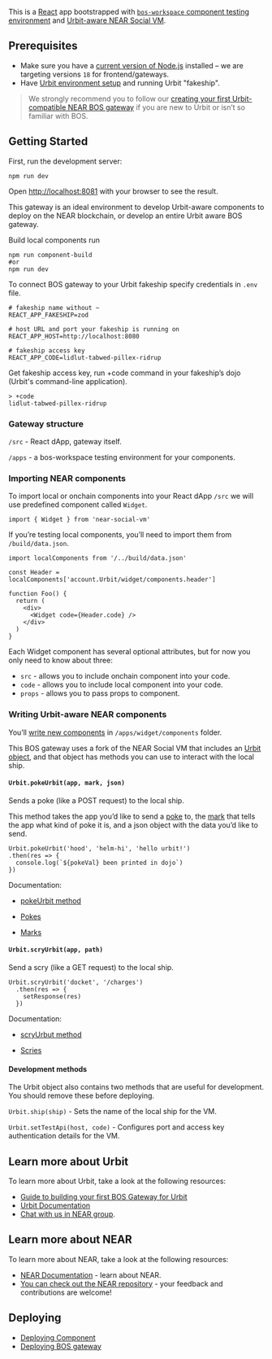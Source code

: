 This is a [React](https://reactjs.org/) app bootstrapped with [`bos-workspace` component testing environment](https://github.com/urbit/bos-workspace) and [Urbit-aware NEAR Social VM](https://github.com/urbit/NearSocialVM).

## Prerequisites

- Make sure you have a [current version of Node.js](https://nodejs.org) installed – we are targeting versions `18` for frontend/gateways.
- Have [Urbit environment setup](https://docs.urbit.org/courses/environment#creating-a-fake-ship) and running Urbit "fakeship".

> We strongly recommend you to follow our [creating your first Urbit-compatible NEAR BOS gateway](https://docs.urbit.org/) if you are new to Urbit or isn’t so familiar with BOS.

## Getting Started

First, run the development server:

```
npm run dev
```

Open [http://localhost:8081](http://localhost:8081) with your browser to see the result.

This gateway is an ideal environment to develop Urbit-aware components to deploy on the NEAR blockchain, or develop an entire Urbit aware BOS gateway.

Build local components run

```
npm run component-build
#or
npm run dev
```

To connect BOS gateway to your Urbit fakeship
specify credentials in `.env` file.

```.env
# fakeship name without ~
REACT_APP_FAKESHIP=zod

# host URL and port your fakeship is running on
REACT_APP_HOST=http://localhost:8080

# fakeship access key
REACT_APP_CODE=lidlut-tabwed-pillex-ridrup
```

Get fakeship access key, run +code command in your fakeship’s dojo (Urbit's command-line application).

```
> +code
lidlut-tabwed-pillex-ridrup
```

### Gateway structure

`/src` - React dApp, gateway itself.

`/apps` - a bos-workspace testing environment for your components.

### Importing NEAR components

To import local or onchain components into your React dApp `/src` we will use predefined component called `Widget`.

```
import { Widget } from 'near-social-vm'
```

If you’re testing local components, you’ll need to import them from `/build/data.json`.

```
import localComponents from '/../build/data.json'

const Header = localComponents['account.Urbit/widget/components.header']

function Foo() {
  return (
    <div>
      <Widget code={Header.code} />
    </div>
  )
}
```

Each Widget component has several optional attributes, but for now you only need to know about three:

- `src` - allows you to include onchain component into your code.
- `code` - allows you to include local component into your code.
- `props` - allows you to pass props to component.

### Writing Urbit-aware NEAR components

You’ll [write new components]() in `/apps/widget/components` folder.

This BOS gateway uses a fork of the NEAR Social VM that includes an [Urbit object](https://docs.urbit.org), and that object has methods you can use to interact with the local ship.

#### `Urbit.pokeUrbit(app, mark, json)`

Sends a poke (like a POST request) to the local ship.

This method takes the app you’d like to send a [poke](https://docs.urbit.org/glossary/poke) to, the [mark](https://docs.urbit.org/glossary/mark) that tells the app what kind of poke it is, and a json object with the data you’d like to send.

```
Urbit.pokeUrbit('hood', 'helm-hi', 'hello urbit!')
.then(res => {
  console.log(`${pokeVal} been printed in dojo`)
})

```

Documentation:

- [pokeUrbit method](https://docs.urbit.org)

- [Pokes](https://docs.urbit.org/courses/app-school/6-pokes)

- [Marks](https://docs.urbit.org/system/kernel/clay/guides/marks)

#### `Urbit.scryUrbit(app, path)`

Send a scry (like a GET request) to the local ship.

```
Urbit.scryUrbit('docket', '/charges')
  .then(res => {
    setResponse(res)
  })
```

Documentation:

- [scryUrbut method](https://docs.urbit.org)

- [Scries](https://docs.urbit.org/courses/app-school/10-scry)

#### Development methods

The Urbit object also contains two methods that are useful for development. You should remove these before deploying.

`Urbit.ship(ship)` - Sets the name of the local ship for the VM.

`Urbit.setTestApi(host, code)` - Configures port and access key authentication details for the VM.

## Learn more about Urbit

To learn more about Urbit, take a look at the following resources:

- [Guide to building your first BOS Gateway for Urbit](https://docs.urbit.org/)
- [Urbit Documentation](https://docs.urbit.org/)
- [Chat with us in NEAR group](http://invite-group-link).

## Learn more about NEAR

To learn more about NEAR, take a look at the following resources:

- [NEAR Documentation](https://docs.near.org) - learn about NEAR.
- [You can check out the NEAR repository](https://github.com/near) - your feedback and contributions are welcome!

## Deploying

- [Deploying Component]()
- [Deploying BOS gateway]()
